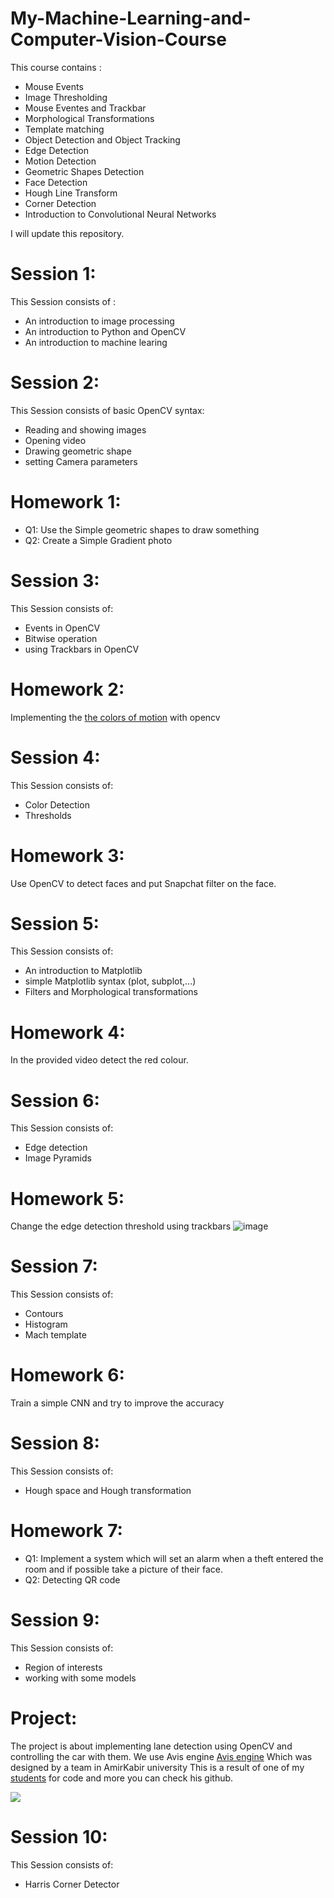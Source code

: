 # My-Machine-Learning-and-Computer-Vision-Course
This course contains :
* Mouse Events
* Image Thresholding
* Mouse Eventes and Trackbar
* Morphological Transformations
* Template matching
* Object Detection and Object Tracking
* Edge Detection
* Motion Detection
* Geometric Shapes Detection
* Face Detection
* Hough Line Transform
* Corner Detection
* Introduction to Convolutional Neural Networks

I will update this repository.
# Session 1: 
This Session consists of : 
* An introduction to image processing
* An introduction to Python and OpenCV
* An introduction to machine learing

# Session 2:
This Session consists of basic OpenCV syntax: 
* Reading and showing images
* Opening video
* Drawing geometric shape
* setting Camera parameters
# Homework 1:
* Q1: Use the Simple geometric shapes to draw something
* Q2: Create a Simple Gradient photo 
# Session 3:
This Session consists of: 
* Events in OpenCV
* Bitwise operation
* using Trackbars in OpenCV
# Homework 2:
Implementing the [the colors of motion](https://thecolorsofmotion.com/) with opencv
# Session 4:
This Session consists of: 
* Color Detection 
* Thresholds
# Homework 3:
Use OpenCV to detect faces and put Snapchat filter on the face.
# Session 5:
This Session consists of: 
* An introduction to Matplotlib
* simple Matplotlib syntax (plot, subplot,...)
* Filters and Morphological transformations
# Homework 4:
In the provided video detect the red colour.
# Session 6:
This Session consists of: 
* Edge detection
* Image Pyramids
# Homework 5:
Change the edge detection threshold using trackbars
![image](https://user-images.githubusercontent.com/52662413/121269015-4f0ff580-c8d4-11eb-98ec-337d3716cff5.png)
# Session 7:
This Session consists of: 
* Contours
* Histogram
* Mach template
# Homework 6:
Train a simple CNN and try to improve the accuracy
# Session 8:
This Session consists of:
* Hough space and Hough transformation
# Homework 7:
* Q1: Implement a system which will set an alarm when a theft entered the room and if possible take a picture of their face.
* Q2: Detecting QR code
# Session 9:
This Session consists of:
* Region of interests
* working with some models
# Project:
The project is about implementing lane detection using OpenCV and controlling the car with them.
We use Avis engine [Avis engine](https://avisengine.com/) Which was designed by a team in AmirKabir university 
This is a result of one of my [students](https://github.com/adib-vali) for code and more you can check his github.

![](Project/Car.gif)
# Session 10:
This Session consists of:
* Harris Corner Detector


